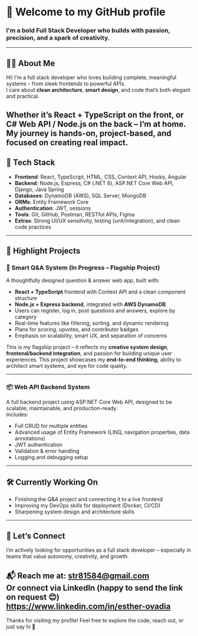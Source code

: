 # 🚀 Welcome to my GitHub profile  
### I'm a bold Full Stack Developer who builds with passion, precision, and a spark of creativity.

---

## 👩‍💻 About Me
Hi! I'm a full stack developer who loves building complete, meaningful systems – from sleek frontends to powerful APIs.  
I care about **clean architecture**, **smart design**, and code that’s both elegant and practical.

Whether it’s React + TypeScript on the front, or C# Web API / Node.js on the back – I’m at home.  
My journey is hands-on, project-based, and focused on creating real impact.
---

## 🔧 Tech Stack

- **Frontend**: React, TypeScript, HTML, CSS, Context API, Hooks, Angular  
- **Backend**: Node.js, Express, C# (.NET 6), ASP.NET Core Web API, Django, Java Spring  
- **Databases**: DynamoDB (AWS), SQL Server, MongoDB  
- **ORMs**: Entity Framework Core  
- **Authentication**: JWT, sessions  
- **Tools**: Git, GitHub, Postman, RESTful APIs, Figma  
- **Extras**: Strong UI/UX sensitivity, testing (unit/integration), and clean code practices

---

## 🌟 Highlight Projects

### 🧠 Smart Q&A System (In Progress – Flagship Project)
A thoughtfully designed question & answer web app, built with:
- **React + TypeScript** frontend with Context API and a clean component structure
- **Node.js + Express backend**, integrated with **AWS DynamoDB**
- Users can register, log in, post questions and answers, explore by category
- Real-time features like filtering, sorting, and dynamic rendering
- Plans for scoring, upvotes, and contributor badges
- Emphasis on scalability, smart UX, and separation of concerns

This is my flagship project – it reflects my **creative system design**, **frontend/backend integration**, and passion for building unique user experiences.
This project showcases my **end-to-end thinking**, ability to architect smart systems, and eye for code quality.

---

### 📦 Web API Backend System
A full backend project using ASP.NET Core Web API, designed to be scalable, maintainable, and production-ready.  
Includes:
- Full CRUD for multiple entities
- Advanced usage of Entity Framework (LINQ, navigation properties, data annotations)
- JWT authentication
- Validation & error handling
- Logging and debugging setup

---

## 🛠 Currently Working On
- Finishing the Q&A project and connecting it to a live frontend
- Improving my DevOps skills for deployment (Docker, CI/CD)
- Sharpening system design and architecture skills

---

## 🤝 Let’s Connect
I’m actively looking for opportunities as a full stack developer – especially in teams that value autonomy, creativity, and growth.

📬 Reach me at: str81584@gmail.com  
Or connect via LinkedIn (happy to send the link on request 😊)
 https://www.linkedin.com/in/esther-ovadia
---

Thanks for visiting my profile! Feel free to explore the code, reach out, or just say hi 🌟
